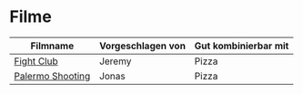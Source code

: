 # Filme


|Filmname                                                 |Vorgeschlagen von|Gut kombinierbar mit|
|---------------------------------------------------------|-----------------|--------------------|
|[Fight Club](https://www.imdb.com/title/tt0137523)       |Jeremy           |Pizza               |
|[Palermo Shooting](https://www.imdb.com/title/tt1008017/)|Jonas            |Pizza               |
